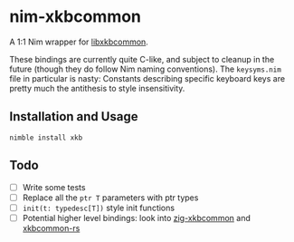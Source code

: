 # nim-xkbcommon

A 1:1 Nim wrapper for [libxkbcommon](https://xkbcommon.org/).

These bindings are currently quite C-like, and subject to cleanup in the future (though they do follow Nim naming conventions).
The `keysyms.nim` file in particular is nasty: Constants describing specific keyboard keys are pretty much the antithesis to style insensitivity.

## Installation and Usage

`nimble install xkb`

## Todo

- [ ] Write some tests
- [ ] Replace all the `ptr T` parameters with ptr types
- [ ] `init(t: typedesc[T])` style init functions
- [ ] Potential higher level bindings: look into [zig-xkbcommon](https://github.com/ifreund/zig-xkbcommon) and [xkbcommon-rs](https://github.com/rust-x-bindings/xkbcommon-rs)
